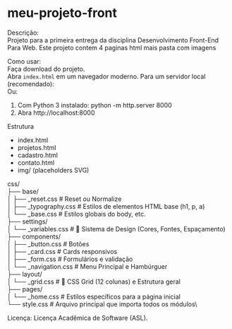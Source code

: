 # meu-projeto-front
Descrição:\
Projeto para a primeira entrega da disciplina Desenvolvimento Front-End Para Web.  Este projeto contem 4 paginas html mais pasta com imagens

Como usar:\
Faça download do projeto.\
Abra `index.html` em um navegador moderno. Para um servidor local (recomendado):\
Ou:
1. Com Python 3 instalado:
   python -m http.server 8000
2. Abra http://localhost:8000

Estrutura
 - index.html
 - projetos.html
 - cadastro.html
 - contato.html
 - img/ (placeholders SVG)

css/\
├── base/\
│   ├── _reset.css         # Reset ou Normalize\
│   ├── _typography.css    # Estilos de elementos HTML base (h1, p, a)\
│   └── _base.css          # Estilos globais do body, etc.\
├── settings/\
│   └── _variables.css     # 🔑 Sistema de Design (Cores, Fontes, Espaçamento)\
├── components/\
│   ├── _button.css        # Botões\
│   ├── _card.css          # Cards responsivos\
│   ├── _form.css          # Formulários e validação\
│   └── _navigation.css    # Menu Principal e Hambúrguer\
├── layout/\
│   └── _grid.css          # 🔑 CSS Grid (12 colunas) e Estrutura geral\
├── pages/\
│   └── _home.css          # Estilos específicos para a página inicial\
└── style.css              # Arquivo principal que importa todos os módulos\

Licença: Licença Acadêmica de Software (ASL).
